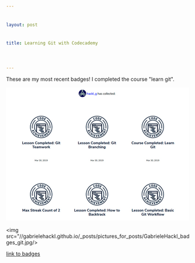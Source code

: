 ```yaml
---


layout: post


title: Learning Git with Codecademy



---
```





These are my most recent badges! I completed the course "learn git".



![image markdown](pictures_for_posts/GabrieleHackl_badges_git.jpg)


<img src="//gabrielehackl.github.io/_posts/pictures_for_posts/GabrieleHackl_badges_git.jpg/>

[link to badges](https://www.codecademy.com/users/hackl_g/achievements)